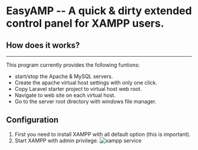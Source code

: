 # EasyAMP -- A quick & dirty extended control panel for XAMPP users.
## How does it works?
---
This program currently provides the following funtions:
- start/stop the Apache & MySQL servers.
- Create the apache virtual host settings with only one click.
- Copy Laravel starter project to virtual host web root.
- Navigate to web site on each virtual host.
- Go to the server root directory with windows file manager.

## Configuration
1. First you need to install XAMPP with all default option (this is important).
2. Start XAMPP with admin privilege.
![xampp service](images/xampp_service.png)


